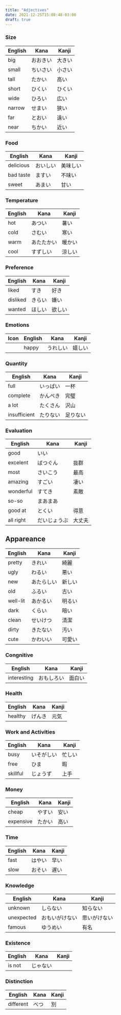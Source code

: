 ```yaml
---
title: "Adjectives"
date: 2021-12-25T15:08:48-03:00
draft: true
---
```

### Size
| English | Kana     | Kanji  |
|---------|----------|--------|
| big     | おおきい | 大きい |
| small   | ちいさい | 小さい |
| tall    | たかい   | 高い   |
| short   | ひくい   | ひくい |
| wide    | ひろい   | 広い   |
| narrow  | せまい   | 狭い   |
| far     | とおい   | 遠い   |
| near    | ちかい   | 近い   |

### Food
| English   | Kana     | Kanji    |
|-----------|----------|----------|
| delicious | おいしい | 美味しい |
| bad taste | ますい   | 不味い   |
| sweet     | あまい   | 甘い     |

### Temperature
| English | Kana       | Kanji  |
|---------|------------|--------|
| hot     | あつい     | 暑い   |
| cold    | さむい     | 寒い   |
| warm    | あたたかい | 暖かい |
| cool    | すずしい   | 涼しい |

### Preference
| English  | Kana   | Kanji  |
|----------|--------|--------|
| liked    | すき   | 好き   |
| disliked | きらい | 嫌い   |
| wanted   | ほしい | 欲しい |

### Emotions
| Icon | English | Kana     | Kanji  |
|------|---------|----------|--------|
|      | happy   | うれしい | 嬉しい |

### Quantity
| English      | Kana     | Kanji    |
|--------------|----------|----------|
| full         | いっぱい | 一杯     |
| complete     | かんぺき | 完璧     |
| a lot        | たくさん | 沢山     |
| insufficient | たりない | 足りない |

### Evaluation
| English   | Kana         | Kanji  |
|-----------|--------------|--------|
| good      | いい         |        |
| excelent  | ばつぐん     | 抜群   |
| most      | さいこう     | 最高   |
| amazing   | すごい       | 凄い   |
| wonderful | すてき       | 素敵   |
| so-so     | まあまあ     |        |
| good at   | とくい       | 得意   |
| all right | だいじょうぶ | 大丈夫 |

## Appareance
| English  | Kana       | Kanji  |
|----------|------------|--------|
| pretty   | きれい     | 綺麗   |
| ugly     | わるい     | 悪い   |
| new      | あたらしい | 新しい |
| old      | ふるい     | 古い   |
| well-lit | あかるい   | 明るい |
| dark     | くらい     | 暗い   |
| clean    | せいけつ   | 清潔   |
| dirty    | きたない   | 汚い   |
| cute     | かわいい   | 可愛い |

### Congnitive
| English     | Kana       | Kanji  |
|-------------|------------|--------|
| interesting | おもしろい | 面白い |

### Health
| English | Kana   | Kanji |
|---------|--------|-------|
| healthy | げんき | 元気  |

### Work and Activities
| English  | Kana       | Kanji  |
|----------|------------|--------|
| busy     | いそがしい | 忙しい |
| free     | ひま       | 暇     |
| skillful | じょうず   | 上手   |

### Money
| English   | Kana   | Kanji |
|-----------|--------|-------|
| cheap     | やすい | 安い  |
| expensive | たかい | 高い  |

### Time
| English | Kana   | Kanji |
|---------|--------|-------|
| fast    | はやい | 早い  |
| slow    | おそい | 遅い  |

### Knowledge
| English    | Kana           | Kanji        |
|------------|----------------|--------------|
| unknown    | しらない       | 知らない     |
| unexpected | おもいがけない | 思いがけない |
| famous     | ゆうめい       | 有名         |

### Existence
| English | Kana     | Kanji |
|---------|----------|-------|
| is not  | じゃない |       |

### Distinction
| English   | Kana | Kanji |
|-----------|------|-------|
| different | べつ | 別    |
